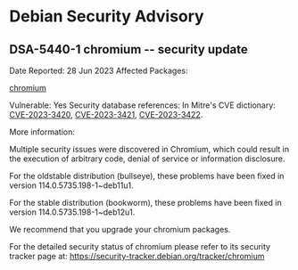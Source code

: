 
Debian Security Advisory
========================


DSA-5440-1 chromium -- security update
--------------------------------------



Date Reported:
28 Jun 2023
Affected Packages:

[chromium](https://packages.debian.org/src:chromium)

Vulnerable:
Yes
Security database references:
In Mitre's CVE dictionary: [CVE-2023-3420](https://security-tracker.debian.org/tracker/CVE-2023-3420), [CVE-2023-3421](https://security-tracker.debian.org/tracker/CVE-2023-3421), [CVE-2023-3422](https://security-tracker.debian.org/tracker/CVE-2023-3422).  

More information:

Multiple security issues were discovered in Chromium, which could result
in the execution of arbitrary code, denial of service or information
disclosure.


For the oldstable distribution (bullseye), these problems have been fixed
in version 114.0.5735.198-1~deb11u1.


For the stable distribution (bookworm), these problems have been fixed in
version 114.0.5735.198-1~deb12u1.


We recommend that you upgrade your chromium packages.


For the detailed security status of chromium please refer to
its security tracker page at:
<https://security-tracker.debian.org/tracker/chromium>






